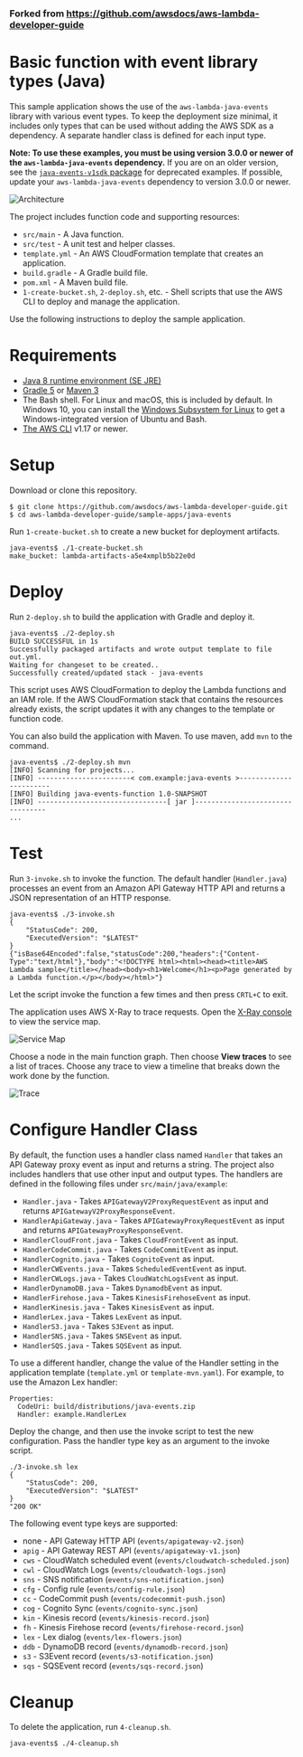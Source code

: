 ### Forked from https://github.com/awsdocs/aws-lambda-developer-guide

# Basic function with event library types (Java)

This sample application shows the use of the `aws-lambda-java-events` library with various event types. To keep the deployment size minimal, it includes only types that can be used without adding the AWS SDK as a dependency. A separate handler class is defined for each input type.

**Note: To use these examples, you must be using version 3.0.0 or newer of the `aws-lambda-java-events` dependency.** If you are on an older version, see the [`java-events-v1sdk` package](https://github.com/awsdocs/aws-lambda-developer-guide/tree/main/sample-apps/java-events-v1sdk) for deprecated examples. If possible, update your `aws-lambda-java-events` dependency to version 3.0.0 or newer.

![Architecture](/sample-apps/java-events/images/sample-java-events.png)

The project includes function code and supporting resources:
- `src/main` - A Java function.
- `src/test` - A unit test and helper classes.
- `template.yml` - An AWS CloudFormation template that creates an application.
- `build.gradle` - A Gradle build file.
- `pom.xml` - A Maven build file.
- `1-create-bucket.sh`, `2-deploy.sh`, etc. - Shell scripts that use the AWS CLI to deploy and manage the application.

Use the following instructions to deploy the sample application.

# Requirements
- [Java 8 runtime environment (SE JRE)](https://www.oracle.com/java/technologies/javase-downloads.html)
- [Gradle 5](https://gradle.org/releases/) or [Maven 3](https://maven.apache.org/docs/history.html)
- The Bash shell. For Linux and macOS, this is included by default. In Windows 10, you can install the [Windows Subsystem for Linux](https://docs.microsoft.com/en-us/windows/wsl/install-win10) to get a Windows-integrated version of Ubuntu and Bash.
- [The AWS CLI](https://docs.aws.amazon.com/cli/latest/userguide/cli-chap-install.html) v1.17 or newer.

# Setup
Download or clone this repository.

    $ git clone https://github.com/awsdocs/aws-lambda-developer-guide.git
    $ cd aws-lambda-developer-guide/sample-apps/java-events

Run `1-create-bucket.sh` to create a new bucket for deployment artifacts.

    java-events$ ./1-create-bucket.sh
    make_bucket: lambda-artifacts-a5e4xmplb5b22e0d

# Deploy
Run `2-deploy.sh` to build the application with Gradle and deploy it.

    java-events$ ./2-deploy.sh
    BUILD SUCCESSFUL in 1s
    Successfully packaged artifacts and wrote output template to file out.yml.
    Waiting for changeset to be created..
    Successfully created/updated stack - java-events

This script uses AWS CloudFormation to deploy the Lambda functions and an IAM role. If the AWS CloudFormation stack that contains the resources already exists, the script updates it with any changes to the template or function code.

You can also build the application with Maven. To use maven, add `mvn` to the command.

    java-events$ ./2-deploy.sh mvn
    [INFO] Scanning for projects...
    [INFO] -----------------------< com.example:java-events >-----------------------
    [INFO] Building java-events-function 1.0-SNAPSHOT
    [INFO] --------------------------------[ jar ]---------------------------------
    ...

# Test
Run `3-invoke.sh` to invoke the function. The default handler (`Handler.java`) processes an event from an Amazon API Gateway HTTP API and returns a JSON representation of an HTTP response.

    java-events$ ./3-invoke.sh
    {
        "StatusCode": 200,
        "ExecutedVersion": "$LATEST"
    }
    {"isBase64Encoded":false,"statusCode":200,"headers":{"Content-Type":"text/html"},"body":"<!DOCTYPE html><html><head><title>AWS Lambda sample</title></head><body><h1>Welcome</h1><p>Page generated by a Lambda function.</p></body></html>"}

Let the script invoke the function a few times and then press `CRTL+C` to exit.

The application uses AWS X-Ray to trace requests. Open the [X-Ray console](https://console.aws.amazon.com/xray/home#/service-map) to view the service map.

![Service Map](/sample-apps/java-events/images/java-events-servicemap.png)

Choose a node in the main function graph. Then choose **View traces** to see a list of traces. Choose any trace to view a timeline that breaks down the work done by the function.

![Trace](/sample-apps/java-events/images/java-events-trace.png)

# Configure Handler Class

By default, the function uses a handler class named `Handler` that takes an API Gateway proxy event as input and returns a string. The project also includes handlers that use other input and output types. The handlers are defined in the following files under `src/main/java/example`:

- `Handler.java` - Takes `APIGatewayV2ProxyRequestEvent` as input and returns `APIGatewayV2ProxyResponseEvent`.
- `HandlerApiGateway.java` - Takes `APIGatewayProxyRequestEvent` as input and returns `APIGatewayProxyResponseEvent`.
- `HandlerCloudFront.java` - Takes `CloudFrontEvent` as input.
- `HandlerCodeCommit.java` - Takes `CodeCommitEvent` as input.
- `HandlerCognito.java` - Takes `CognitoEvent` as input.
- `HandlerCWEvents.java` - Takes `ScheduledEventEvent` as input.
- `HandlerCWLogs.java` - Takes `CloudWatchLogsEvent` as input.
- `HandlerDynamoDB.java` - Takes `DynamodbEvent` as input.
- `HandlerFirehose.java` - Takes `KinesisFirehoseEvent` as input.
- `HandlerKinesis.java` - Takes `KinesisEvent` as input.
- `HandlerLex.java` - Takes `LexEvent` as input.
- `HandlerS3.java` - Takes `S3Event` as input.
- `HandlerSNS.java` - Takes `SNSEvent` as input.
- `HandlerSQS.java` - Takes `SQSEvent` as input.

To use a different handler, change the value of the Handler setting in the application template (`template.yml` or `template-mvn.yaml`). For example, to use the Amazon Lex handler:

    Properties:
      CodeUri: build/distributions/java-events.zip
      Handler: example.HandlerLex

Deploy the change, and then use the invoke script to test the new configuration. Pass the handler type key as an argument to the invoke script.

    ./3-invoke.sh lex
    {
        "StatusCode": 200,
        "ExecutedVersion": "$LATEST"
    }
    "200 OK"

The following event type keys are supported:
- none - API Gateway HTTP API (`events/apigateway-v2.json`)
- `apig` - API Gateway REST API (`events/apigateway-v1.json`)
- `cws` - CloudWatch scheduled event (`events/cloudwatch-scheduled.json`)
- `cwl` - CloudWatch Logs (`events/cloudwatch-logs.json`)
- `sns` - SNS notification (`events/sns-notification.json`)
- `cfg` - Config rule (`events/config-rule.json`)
- `cc` - CodeCommit push (`events/codecommit-push.json`)
- `cog` - Cognito Sync (`events/cognito-sync.json`)
- `kin` - Kinesis record (`events/kinesis-record.json`)
- `fh` - Kinesis Firehose record (`events/firehose-record.json`)
- `lex` - Lex dialog (`events/lex-flowers.json`)
- `ddb` - DynamoDB record (`events/dynamodb-record.json`)
- `s3` - S3Event record (`events/s3-notification.json`)
- `sqs` - SQSEvent record (`events/sqs-record.json`)

# Cleanup
To delete the application, run `4-cleanup.sh`.

    java-events$ ./4-cleanup.sh
